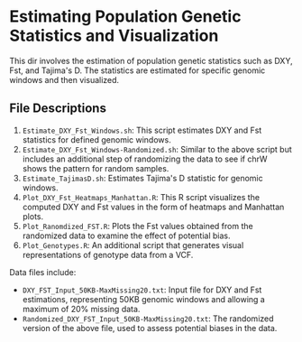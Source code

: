 # Estimating Population Genetic Statistics and Visualization

This dir involves the estimation of population genetic statistics such as DXY, Fst, and Tajima's D. The statistics are estimated for specific genomic windows and then visualized. 

## File Descriptions

1. `Estimate_DXY_Fst_Windows.sh`: This script estimates DXY and Fst statistics for defined genomic windows.
2. `Estimate_DXY_Fst_Windows-Randomized.sh`: Similar to the above script but includes an additional step of randomizing the data to see if chrW shows the pattern for random samples. 
3. `Estimate_TajimasD.sh`: Estimates Tajima's D statistic for genomic windows. 
4. `Plot_DXY_Fst_Heatmaps_Manhattan.R`: This R script visualizes the computed DXY and Fst values in the form of heatmaps and Manhattan plots.
5. `Plot_Ranomdized_FST.R`: Plots the Fst values obtained from the randomized data to examine the effect of potential bias.
6. `Plot_Genotypes.R`: An additional script that generates visual representations of genotype data from a VCF.

Data files include:

- `DXY_FST_Input_50KB-MaxMissing20.txt`: Input file for DXY and Fst estimations, representing 50KB genomic windows and allowing a maximum of 20% missing data.
- `Randomized_DXY_FST_Input_50KB-MaxMissing20.txt`: The randomized version of the above file, used to assess potential biases in the data.


